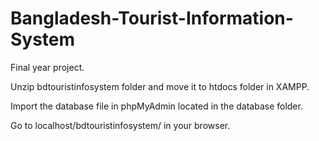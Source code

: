 # Bangladesh-Tourist-Information-System
Final year project.

Unzip bdtouristinfosystem folder and move it to htdocs folder in XAMPP.

Import the database file in phpMyAdmin located in the database folder.

Go to localhost/bdtouristinfosystem/ in your browser.

